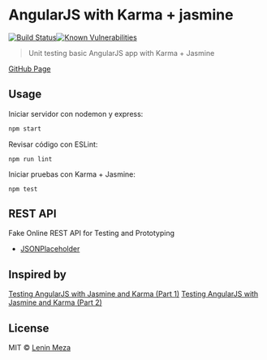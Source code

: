 # AngularJS with Karma + jasmine
[![Build Status](https://travis-ci.org/lenin-anzen/angularjs-karma-jasmine.svg?branch=master)](https://travis-ci.org/lenin-anzen/angularjs-karma-jasmine)[![Known Vulnerabilities](https://snyk.io/test/github/lenin-anzen/angularjs-karma-jasmine/badge.svg)](https://snyk.io/test/github/lenin-anzen/angularjs-karma-jasmine)

> Unit testing basic AngularJS app with Karma + Jasmine

[GitHub Page](https://lenin-anzen.github.io/angularjs-karma-jasmine)

## Usage

Iniciar servidor con nodemon y express:
```sh
npm start
```

Revisar código con ESLint:
```
npm run lint
```

Iniciar pruebas con Karma + Jasmine:
```
npm test
```

## REST API

Fake Online REST API for Testing and Prototyping

* [JSONPlaceholder](https://jsonplaceholder.typicode.com/)

## Inspired by

[Testing AngularJS with Jasmine and Karma (Part 1)](https://scotch.io/tutorials/testing-angularjs-with-jasmine-and-karma-part-1)
[Testing AngularJS with Jasmine and Karma (Part 2)](https://scotch.io/tutorials/testing-angularjs-with-jasmine-and-karma-part-2)


## License

MIT © [Lenin Meza](https://travis-ci.org/lenin-anzen)